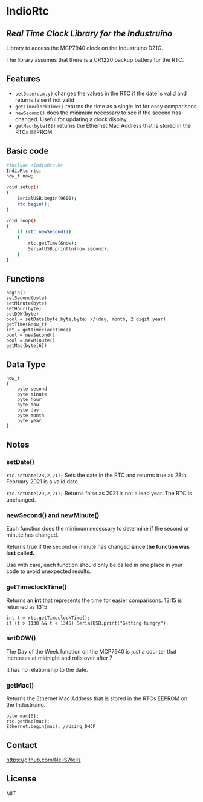 # IndioRtc
## _Real Time Clock Library for the Industruino_

Library to access the MCP7940 clock on the Industruino D21G.

The library assumes that there is a CR1220 backup battery for the RTC.

## Features
- `setDate(d,m,y)` changes the values in the RTC if the date is valid and returns false if not valid
- `getTimeclockTime()` returns the time as a single **int** for easy comparisons
- `newSecond()` does the minimum necessary to see if the second has changed. Useful for updating a clock display.
- `getMac(byte[6])` returns the Ethernet Mac Address that is stored in the RTCs EEPROM

## Basic code
```sh
#include <IndioRtc.h>
IndioRtc rtc;
now_t now;

void setup()
{
    SerialUSB.begin(9600);
    rtc.begin();
}

void loop()
{
    if (rtc.newSecond())
    {
        rtc.getTime(&now);
        SerialUSB.println(now.second);
    }
}
```

## Functions
    begin()
    setSecond(byte)
    setMinute(byte)
    setHour(byte)
    setDOW(byte)
    bool = setDate(byte,byte,byte) //(day, month, 2 digit year)
    getTime(&now_t)
    int = getTimeclockTime()
    bool = newSecond()
    bool = newMinute()
    getMac(byte[6])

## Data Type
    now_t
    {
        byte second
        byte minute
        byte hour
        byte dow
        byte day
        byte month
        byte year
    }

## Notes

### setDate()
`rtc.setDate(28,2,21);` Sets the date in the RTC and returns true as 28th February 2021 is a valid date.

`rtc.setDate(29,2,21);` Returns false as 2021 is not a leap year. The RTC is unchanged.

### newSecond() and newMinute()
Each function does the minimum necessary to determine if the second or minute has changed.

Returns true if the second or minute has changed **since the function was last called.**

Use with care, each function should only be called in one place in your code to avoid unexpected results.

### getTimeclockTime()
Returns an **int** that represents the time for easier comparisons.
13:15 is returned as 1315
```
int t = rtc.getTimeclockTime();
if (t > 1130 && t < 1345) SerialUSB.print("Getting hungry");
```

### setDOW()
The Day of the Week function on the MCP7940 is just a counter that increases at midnight and rolls over after 7

It has no relationship to the date.

### getMac()
Returns the Ethernet Mac Address that is stored in the RTCs EEPROM on the Industruino.
```
byte mac[6];
rtc.getMac(mac);
Ethernet.begin(mac); //Using DHCP
```

## Contact
https://github.com/NeilSWells

## License

MIT
